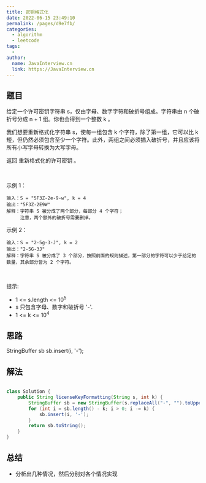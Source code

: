 ```yaml
---
title: 密钥格式化
date: 2022-06-15 23:49:10
permalink: /pages/d9e7fb/
categories:
  - algorithm
  - leetcode
tags:
  - 
author: 
  name: JavaInterview.cn
  link: https://JavaInterview.cn
---
```



## 题目
给定一个许可密钥字符串 s，仅由字母、数字字符和破折号组成。字符串由 n 个破折号分成 n + 1 组。你也会得到一个整数 k 。

我们想要重新格式化字符串 s，使每一组包含 k 个字符，除了第一组，它可以比 k 短，但仍然必须包含至少一个字符。此外，两组之间必须插入破折号，并且应该将所有小写字母转换为大写字母。

返回 重新格式化的许可密钥 。

 

示例 1：

    输入：S = "5F3Z-2e-9-w", k = 4
    输出："5F3Z-2E9W"
    解释：字符串 S 被分成了两个部分，每部分 4 个字符；
         注意，两个额外的破折号需要删掉。
示例 2：

    输入：S = "2-5g-3-J", k = 2
    输出："2-5G-3J"
    解释：字符串 S 被分成了 3 个部分，按照前面的规则描述，第一部分的字符可以少于给定的数量，其余部分皆为 2 个字符。
 

提示:

- 1 <= s.length <= 10<sup>5</sup>
- s 只包含字母、数字和破折号 '-'.
- 1 <= k <= 10<sup>4</sup>



## 思路

StringBuffer sb
sb.insert(i, '-');

## 解法
```java

class Solution {
    public String licenseKeyFormatting(String s, int k) {
        StringBuffer sb = new StringBuffer(s.replaceAll("-", "").toUpperCase());
        for (int i = sb.length() - k; i > 0; i -= k) {
            sb.insert(i, '-');
        }
        return sb.toString();
    }
}

```

## 总结

- 分析出几种情况，然后分别对各个情况实现 
